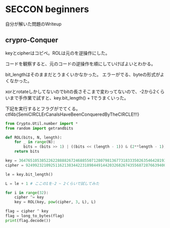 # SECCON beginners
自分が解いた問題のWriteup

## crypro-Conquer

keyとcipherはコピペ。ROLは元のを逆操作にした。

コードを観察すると、元のコードの逆操作を順にしていけばよいとわかる。

bit_lengthはそのままだとうまくいかなかった。
エラーがでる、byteの形式がよくなかった。

xorとrotateしかしてないのでbitの長さそこまで変わってないので、-2から2くらいまで手作業で試すと、key.bit_length() + 1でうまくいった。

下記を実行するとフラグがでてくる。ctf4b{SemiCIRCLErCanalsHaveBeenConqueredByTheCIRCLE!!!}

```python
from Crypto.Util.number import *
from random import getrandbits

def ROL(bits, N, length):
    for _ in range(N):
        bits = (bits >> 1) | ((bits << (length - 1)) & (2**length - 1))
    return bits

key = 364765105385226228888267246885507128079813677318333502635464281930855331056070734926401965510936356014326979260977790597194503012948
cipher = 92499232109251162138344223189844914420326826743556872876639400853892198641955596900058352490329330224967987380962193017044830636379

le = key.bit_length()

L = le + 1 # ここの1を-2 ~ 2くらいで試してみた

for i in range(32):
    cipher ^= key
    key = ROL(key, pow(cipher, 3, L), L)

flag = cipher ^ key
flag = long_to_bytes(flag)
print(flag.decode())

```